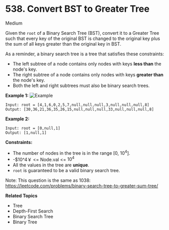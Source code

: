 # 538. Convert BST to Greater Tree

Medium

Given the `root` of a Binary Search Tree (BST), convert it to a Greater Tree such that every key of the original BST is changed to the original key plus the sum of all keys greater than the original key in BST.

As a reminder, a binary search tree is a tree that satisfies these constraints:

- The left subtree of a node contains only nodes with keys **less than** the node's key.
- The right subtree of a node contains only nodes with keys **greater than** the node's key.
- Both the left and right subtrees must also be binary search trees.
 

**Example 1:**
![Example](https://assets.leetcode.com/uploads/2019/05/02/tree.png)
```
Input: root = [4,1,6,0,2,5,7,null,null,null,3,null,null,null,8]
Output: [30,36,21,36,35,26,15,null,null,null,33,null,null,null,8]
```
**Example 2:**
```
Input: root = [0,null,1]
Output: [1,null,1]
 ```

**Constraints:**

- The number of nodes in the tree is in the range [0, $10^4$].
- -$10^4￥ <= Node.val <= $10^4$
- All the values in the tree are **unique**.
- `root` is guaranteed to be a valid binary search tree.
 

Note: This question is the same as 1038: https://leetcode.com/problems/binary-search-tree-to-greater-sum-tree/

**Related Topics**
- Tree
- Depth-First Search
- Binary Search Tree
- Binary Tree